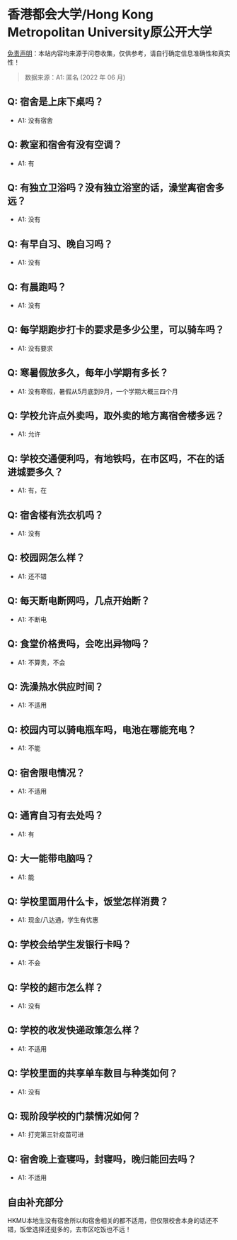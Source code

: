 # 香港都会大学/Hong Kong Metropolitan University原公开大学

[免责声明](https://colleges.chat/#_3)：本站内容均来源于问卷收集，仅供参考，请自行确定信息准确性和真实性！

> 数据来源：A1: 匿名 (2022 年 06 月)

## Q: 宿舍是上床下桌吗？

- A1: 没有宿舍

## Q: 教室和宿舍有没有空调？

- A1: 有

## Q: 有独立卫浴吗？没有独立浴室的话，澡堂离宿舍多远？

- A1: 没有

## Q: 有早自习、晚自习吗？

- A1: 没有

## Q: 有晨跑吗？

- A1: 没有

## Q: 每学期跑步打卡的要求是多少公里，可以骑车吗？

- A1: 没有要求

## Q: 寒暑假放多久，每年小学期有多长？

- A1: 没有寒假，暑假从5月底到9月，一个学期大概三四个月

## Q: 学校允许点外卖吗，取外卖的地方离宿舍楼多远？

- A1: 允许

## Q: 学校交通便利吗，有地铁吗，在市区吗，不在的话进城要多久？

- A1: 有，在

## Q: 宿舍楼有洗衣机吗？

- A1: 没有

## Q: 校园网怎么样？

- A1: 还不错

## Q: 每天断电断网吗，几点开始断？

- A1: 不断电

## Q: 食堂价格贵吗，会吃出异物吗？

- A1: 不算贵，不会

## Q: 洗澡热水供应时间？

- A1: 不适用

## Q: 校园内可以骑电瓶车吗，电池在哪能充电？

- A1: 不能

## Q: 宿舍限电情况？

- A1: 不适用

## Q: 通宵自习有去处吗？

- A1: 有

## Q: 大一能带电脑吗？

- A1: 能

## Q: 学校里面用什么卡，饭堂怎样消费？

- A1: 现金/八达通，学生有优惠

## Q: 学校会给学生发银行卡吗？

- A1: 不会

## Q: 学校的超市怎么样？

- A1: 没有

## Q: 学校的收发快递政策怎么样？

- A1: 不适用

## Q: 学校里面的共享单车数目与种类如何？

- A1: 没有

## Q: 现阶段学校的门禁情况如何？

- A1: 打完第三针疫苗可进

## Q: 宿舍晚上查寝吗，封寝吗，晚归能回去吗？

- A1: 不适用

## 自由补充部分

HKMU本地生没有宿舍所以和宿舍相关的都不适用，但仅限校舍本身的话还不错，饭堂选择还挺多的，去市区吃饭也不远！